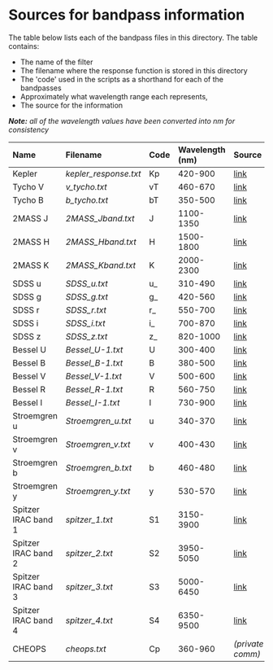 # Sources for bandpass information

The table below lists each of the bandpass files in this directory. The table contains:

- The name of the filter
- The filename where the response function is stored in this directory
- The 'code' used in the scripts as a shorthand for each of the bandpasses
- Approximately what wavelength range each represents,
- The source for the information

***Note:*** *all of the wavelength values have been converted into nm for consistency*


Name | Filename | Code | Wavelength (nm) | Source
:--- | :--- | :--- | :--- | :---
Kepler | *kepler_response.txt* | Kp | 420-900 | [link](http://keplergo.arc.nasa.gov/CalibrationResponse.shtml)
Tycho V | *v_tycho.txt* | vT | 460-670 | [link](http://ulisse.pd.astro.it/Astro/ADPS/Systems/Sys_135/index_135.html)
Tycho B | *b_tycho.txt* | bT | 350-500 | [link](http://ulisse.pd.astro.it/Astro/ADPS/Systems/Sys_135/index_135.html)
2MASS J | *2MASS_Jband.txt* | J | 1100-1350 | [link](https://www.ipac.caltech.edu/2mass/releases/allsky/doc/sec6_4a.html)
2MASS H | *2MASS_Hband.txt* | H | 1500-1800 | [link](https://www.ipac.caltech.edu/2mass/releases/allsky/doc/sec6_4a.html)
2MASS K | *2MASS_Kband.txt* | K | 2000-2300 | [link](https://www.ipac.caltech.edu/2mass/releases/allsky/doc/sec6_4a.html)
SDSS u | *SDSS_u.txt* | u_ | 310-490 | [link](http://classic.sdss.org/dr7/instruments/imager/)
SDSS g | *SDSS_g.txt* | g_ | 420-560 | [link](http://classic.sdss.org/dr7/instruments/imager/)
SDSS r | *SDSS_r.txt* | r_ | 550-700 | [link](http://classic.sdss.org/dr7/instruments/imager/)
SDSS i | *SDSS_i.txt* | i_ | 700-870 | [link](http://classic.sdss.org/dr7/instruments/imager/)
SDSS z | *SDSS_z.txt* | z_ | 820-1000 | [link](http://classic.sdss.org/dr7/instruments/imager/)
Bessel U | *Bessel_U-1.txt* | U | 300-400 | [link](http://spiff.rit.edu/classes/phys440/lectures/filters/filters.html)
Bessel B | *Bessel_B-1.txt* | B | 380-500 | [link](http://spiff.rit.edu/classes/phys440/lectures/filters/filters.html)
Bessel V | *Bessel_V-1.txt* | V | 500-600 | [link](http://spiff.rit.edu/classes/phys440/lectures/filters/filters.html)
Bessel R | *Bessel_R-1.txt* | R | 560-750 | [link](http://spiff.rit.edu/classes/phys440/lectures/filters/filters.html)
Bessel I | *Bessel_I-1.txt* | I | 730-900 | [link](http://spiff.rit.edu/classes/phys440/lectures/filters/filters.html)
Stroemgren u | *Stroemgren_u.txt* | u | 340-370 | [link](http://spiff.rit.edu/classes/phys440/lectures/filters/filters.html)
Stroemgren v | *Stroemgren_v.txt* | v | 400-430 | [link](http://spiff.rit.edu/classes/phys440/lectures/filters/filters.html)
Stroemgren b | *Stroemgren_b.txt* | b | 460-480 | [link](http://spiff.rit.edu/classes/phys440/lectures/filters/filters.html)
Stroemgren y | *Stroemgren_y.txt* | y | 530-570 | [link](http://spiff.rit.edu/classes/phys440/lectures/filters/filters.html)
Spitzer IRAC band 1 | *spitzer_1.txt* | S1 | 3150-3900 | [link](http://irsa.ipac.caltech.edu/data/SPITZER/docs/irac/calibrationfiles/spectralresponse/)
Spitzer IRAC band 2 | *spitzer_2.txt* | S2 | 3950-5050 | [link](http://irsa.ipac.caltech.edu/data/SPITZER/docs/irac/calibrationfiles/spectralresponse/)
Spitzer IRAC band 3 | *spitzer_3.txt* | S3 | 5000-6450 | [link](http://irsa.ipac.caltech.edu/data/SPITZER/docs/irac/calibrationfiles/spectralresponse/)
Spitzer IRAC band 4 | *spitzer_4.txt* | S4 | 6350-9500 | [link](http://irsa.ipac.caltech.edu/data/SPITZER/docs/irac/calibrationfiles/spectralresponse/)
CHEOPS | *cheops.txt* | Cp | 360-960 | *(private comm)*
